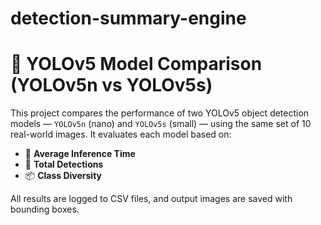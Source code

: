 # detection-summary-engine
# 🚀 YOLOv5 Model Comparison (YOLOv5n vs YOLOv5s)

This project compares the performance of two YOLOv5 object detection models — `YOLOv5n` (nano) and `YOLOv5s` (small) — using the same set of 10 real-world images. It evaluates each model based on:

- 🔁 **Average Inference Time**
- 🎯 **Total Detections**
- 📦 **Class Diversity**

All results are logged to CSV files, and output images are saved with bounding boxes.


